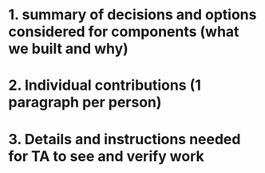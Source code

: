 # 1. summary of decisions and options considered for components (what we built and why)

# 2. Individual contributions (1 paragraph per person)

# 3. Details and instructions needed for TA to see and verify work


